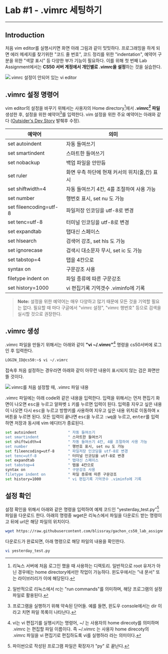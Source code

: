 Lab #1 - .vimrc 세팅하기
==

---
## Introduction
처음 vim editor를 실행시키면 화면 아래 그림과 같이 밋밋하다. 프로그래밍을 하게 되면 에러 메세지를 찾기위한 "코드 줄 번호", 코드 정리를 위한 "indentation", 예약어 구분을 위한 "색깔 표시" 등 다양한 부가 기능이 필요하다. 이를 위해 첫 번째 Lab Assignment에서는 **CS50 서버 계정에서 개인별로 .vimrc을 설정**하는 것을 실습한다.  

![.vimrc 설정이 안되어 있는 vi editor](https://dl.dropboxusercontent.com/u/32816394/assignment/vim_without_vimrc.png)


## .vimrc 설정 명령어

vim editor의 설정을 바꾸기 위해서는 사용자의 Home directory[^homedirctory]에서 **.vimrc[^vimrc] 파일** 생성한 후, 설정을 위한 예약어[^reserved_word]를 입력한다. vim 설정을 위한 주요 예약어는 아래와 같다 ([Outsider's Dev Story][1] 발췌후 수정).

예약어                   | 의미 
--------                 | ---
set autoindent           | 자동 들여쓰기
set smartindent          | 스마트한 들여쓰기
set nobackup             | 백업 파일을 안만듬
set ruler                | 화면 우측 하단에 현재 커서의 위치(줄,칸) 표시
set shiftwidth=4         | 자동 들여쓰기 4칸, 4를 조절하여 사용 가능
set number               | 행번호 표시, set nu 도 가능
set fileencoding=utf-8   | 파일저장 인코딩을 utf-8로 변경 
set tenc=utf-8           | 터미널 인코딩을 utf-8로 변경
set expandtab            | 탭대신 스페이스
set hlsearch             | 검색어 강조, set hls 도 가능
set ignorecase           | 검색시 대소문자 무시, set ic 도 가능
set tabstop=4            | 탭을 4칸으로
syntax on                |  구문강조 사용
filetype indent on       |  파일 종류에 따른 구문강조
set history=1000         |  vi 편집기록 기억갯수 .viminfo에 기록

> **Note:** 
> 설정을 위한 예약어는 매우 다양하고 많기 때문에 모든 것을 기억할 필요는 없다. 필요할 때 마다 구글에서 "vimrc 설정", "vimrc 행번호" 등으로 검색을 실시할 것으로 권장한다.  

## .vimrc 생성

.vimrc 파일을 만들기 위해서는 아래와 같이 **"vi ~/.vimrc"**[^~mark] 명령을 cs50서버에 로그인 후 입력한다. 

```bash
LOGIN_ID@cs50:~$ vi ~/.vimrc
``` 

접속후 처음 설정하는 경우라면 아래와 같이 아무런 내용이 표시되지 않는 검은 화면만 뜰 것이다.

![.vimrc를 처음 설정할 때, .vimrc 파일 내용](https://dl.dropboxusercontent.com/u/32816394/assignment/first_vimrc.png)

.vimrc 파일에는 아래 code와 같은 내용을 입력한다. 입력을 위해서는 먼저 편집기 화면이 나오면 <kbd>esc</kbd>을 누르고 알파벳 <kbd>i</kbd> 키를 누르면 입력이 된다. 입력중 지우고 싶은 내용이 나오면 다시 <kbd>esc</kbd>을 누르고 방향키를 사용하여 지우고 싶은 내용 위치로 이동하여 <kbd>x</kbd> 버튼을 누르면 된다. 모든 입력이 끝나면 <kbd>esc</kbd>을 누르고 <kbd>:wq</kbd>을 누르고, <kbd>enter</kbd>를 입력하면 저장과 동시에 vim 에디터가 종료된다.

```bash
set autoindent              " 자동 들여쓰기
set smartindent             " 스마트한 들여쓰기
set shiftwidth=4            " 자동 들여쓰기 4칸, 4를 조절하여 사용 가능
set number                  " 행번호 표시, set nu 도 가능
set fileencoding=utf-8      " 파일저장 인코딩을 utf-8로 변경 
set tenc=utf-8              " 터미널 인코딩을 utf-8로 변경
set expandtab               " 탭대신 스페이스
set tabstop=4               " 탭을 4칸으로
syntax on                   " 구문강조 사용
filetype indent on          " 파일 종류에 따른 구문강조
set history=1000            " vi 편집기록 기억갯수 .viminfo에 기록
``` 

## 설정 확인
설정 확인을 위해서 아래와 같은 명령을 입력하여 예제 코드인 "yesterday_test.py"[^py_file] 파일을 다운로드 한다. 아래의 명령중 wget은 리눅스에서 파일을 다운로드 받는 명령이고 뒤에 url은 해당 파일의 위치이다. 

```bash
wget https://raw.githubusercontent.com/blissray/gachon_cs50_lab_assignment/master/Lab_1_vimrc/yesterday_test.py
``` 

다운로드가 완료되면, 아래 명령으로 해당 파일의 내용을 확인한다.

```bash
vi yesterday_test.py
``` 

[^homedirctory]: 리눅스 서버에 처음 로그인 했을 때 사용하는 디렉토리. 일반적으로 root 유저가 아닌 경우에는 home directory에서만 작업이 가능하다. 윈도우에서는 "내 문서" 또는 라이브러리가 이에 해당된다.
[^vimrc]: 일반적으로 리눅스에서 rc는 "run commands"를 의미하며, 해당 프로그램의 설정 파일로 활용된다.
[^reserved_word]: 프로그램을 실행하기 위해 약속된 단어들. 예를 들면, 윈도우 console에서는 dir 이라고 치면 파일 목록이 나타난다.
[^~mark]: vi는 vi 편집기를 실행시키는 명령어, ~/ 는 사용자의 home direcoty를 의미하며 .vimrc 는 편집할 파일 이름이다. 즉 ~/.vimrc 는 사용자  home direcoty의 .vimrc 파일을 vi 편집기로 편집하도록 vi를 실행하라 라는 의미이다.
[^py_file]: 파이썬으로 작성된 프로그램 파일은 확장자가 "py" 로 끝난다. 

[1]: http://blog.outsider.ne.kr/518